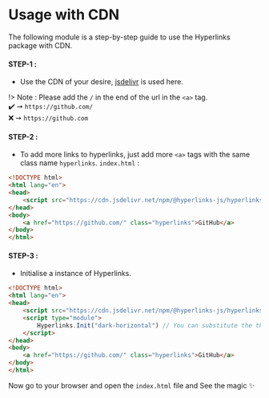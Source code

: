 # Usage with CDN 

The following module is a step-by-step guide to use the Hyperlinks package with CDN.

#### STEP-1 :
- Use the CDN of your desire, [jsdelivr](https://www.jsdelivr.com/package/npm/@hyperlinks-js/hyperlinks) is used here.

!> Note : Please add the `/` in the end of the url in the `<a>` tag.  
✔️ ➙ `https://github.com/`  
❌ ➙ `https://github.com`

#### STEP-2 :
- To add more links to hyperlinks, just add more `<a>` tags with the same class name `hyperlinks`.
`index.html` :
```html
<!DOCTYPE html>
<html lang="en">
<head>
    <script src="https://cdn.jsdelivr.net/npm/@hyperlinks-js/hyperlinks@2.1.0/dist/index.bundle.js" type="module"></script>
</head>
<body>
    <a href="https://github.com/" class="hyperlinks">GitHub</a>
</body>
</html>
```

#### STEP-3 :
- Initialise a instance of Hyperlinks.
```html
<!DOCTYPE html>
<html lang="en">
<head>
    <script src="https://cdn.jsdelivr.net/npm/@hyperlinks-js/hyperlinks@2.1.0/dist/index.bundle.js" type="module"></script>
    <script type="module">
        Hyperlinks.Init("dark-horizontal") // You can substitute the theme name with any theme name you want.
    </script>
</head>
<body>
    <a href="https://github.com/" class="hyperlinks">GitHub</a>
</body>
</html>
```

Now go to your browser and open the `index.html` file and See the magic ✨
